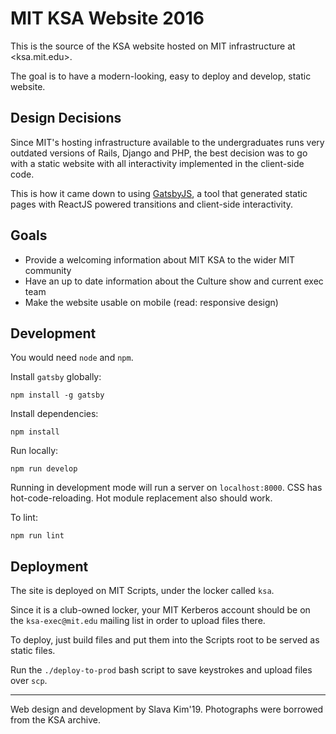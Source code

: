 # MIT KSA Website 2016

This is the source of the KSA website hosted on MIT infrastructure at <ksa.mit.edu>.

The goal is to have a modern-looking, easy to deploy and develop, static website.

## Design Decisions

Since MIT's hosting infrastructure available to the undergraduates runs very
outdated versions of Rails, Django and PHP, the best decision was to go with a
static website with all interactivity implemented in the client-side code.

This is how it came down to using [GatsbyJS](https://github.com/gatsbyjs/gatsby),
a tool that generated static pages with ReactJS powered transitions and
client-side interactivity.

## Goals

- Provide a welcoming information about MIT KSA to the wider MIT community
- Have an up to date information about the Culture show and current exec team
- Make the website usable on mobile (read: responsive design)

## Development

You would need `node` and `npm`.

Install `gatsby` globally:

```
npm install -g gatsby
```

Install dependencies:

```
npm install
```

Run locally:

```
npm run develop
```

Running in development mode will run a server on `localhost:8000`. CSS has hot-code-reloading. Hot module replacement also should work.

To lint:

```
npm run lint
```

## Deployment

The site is deployed on MIT Scripts, under the locker called `ksa`.

Since it is a club-owned locker, your MIT Kerberos account should be on
the `ksa-exec@mit.edu` mailing list in order to upload files there.

To deploy, just build files and put them into the Scripts root to be served
as static files.

Run the `./deploy-to-prod` bash script to save keystrokes and upload files
over `scp`.

---

Web design and development by Slava Kim'19.
Photographs were borrowed from the KSA archive.
